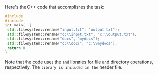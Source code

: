 Here's the C++ code that accomplishes the task:
```c++
#include 
#include 
int main() {
 std::filesystem::rename("input.txt", "output.txt");
 std::filesystem::rename("c:\\input.txt", "c:\\output.txt");
 std::filesystem::rename("docs", "mydocs");
 std::filesystem::rename("c:\\docs", "c:\\mydocs");
 return 0;
}
```
Note that the code uses the `` and `` libraries for file and directory operations, respectively. The `` library is included in the `` header file.

